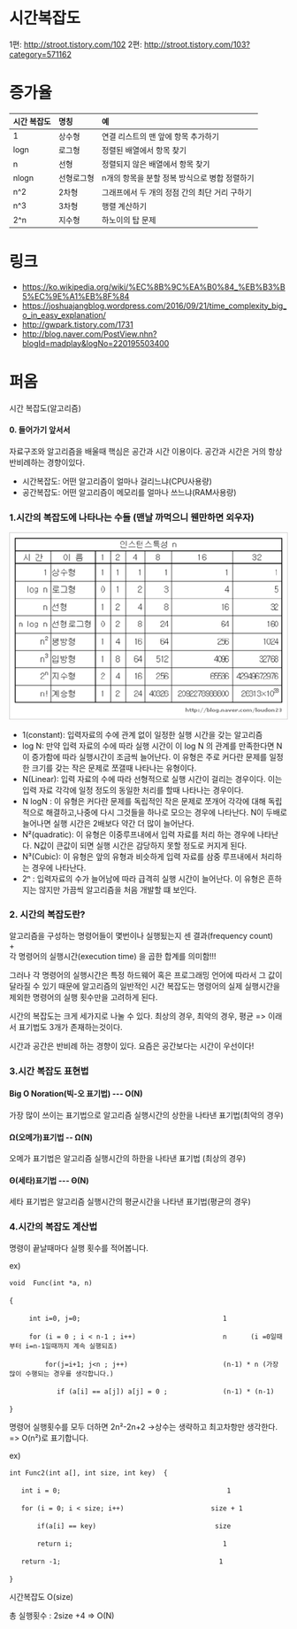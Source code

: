 # 시간복잡도

1편: http://stroot.tistory.com/102
2편: http://stroot.tistory.com/103?category=571162

# 증가율

| 시간 복잡도 | 명칭 | 예 |
|:-------------|:-------------|:-----|
| 1 | 상수형 | 연결 리스트의 맨 앞에 항목 추가하기 |
| logn | 로그형 | 정렬된 배열에서 항목 찾기 |
| n | 선형 | 정렬되지 않은 배열에서 항목 찾기 |
| nlogn | 선형로그형 | n개의 항목을 분할 정복 방식으로 병합 정렬하기 |
| n^2 | 2차형 | 그래프에서 두 개의 정점 간의 최단 거리 구하기 |
| n^3 | 3차형 | 행렬 계산하기 |
| 2^n | 지수형 | 하노이의 탑 문제 |

# 링크
- https://ko.wikipedia.org/wiki/%EC%8B%9C%EA%B0%84_%EB%B3%B5%EC%9E%A1%EB%8F%84
- https://joshuajangblog.wordpress.com/2016/09/21/time_complexity_big_o_in_easy_explanation/
- http://gwpark.tistory.com/1731
- http://blog.naver.com/PostView.nhn?blogId=madplay&logNo=220195503400

# 퍼옴
시간 복잡도(알고리즘)
 
#### 0. 들어가기 앞서서
자료구조와 알고리즘을 배울때 핵심은 공간과 시간 이용이다.
공간과 시간은 거의 항상 반비례하는 경향이있다.

- 시간복잡도: 어떤 알고리즘이 얼마나 걸리느냐(CPU사용량)
- 공간복잡도: 어떤 알고리즘이 메모리를 얼마나 쓰느냐(RAM사용량)

### 1.시간의 복잡도에 나타나는 수들 (맨날 까먹으니 웬만하면 외우자)

![](https://github.com/buzzricksons/til/blob/master/_Image/Coding-Interview/as_1-loudon23.gif)

- 1(constant): 입력자료의 수에 관계 없이 일정한 실행 시간을 갖는 알고리즘
- log N: 만약 입력 자료의 수에 따라 실행 시간이 이 log N 의 관계를 만족한다면 N이 증가함에 따라 실행시간이 조금씩 늘어난다. 이 유형은 주로 커다란 문제를 일정한 크기를 갖는 작은 문제로 쪼갤때 나타나는 유형이다.
- N(Linear): 입력 자료의 수에 따라 선형적으로 실행 시간이 걸리는 경우이다. 이는 입력 자료 각각에 일정 정도의 동일한 처리를 할때 나타나는 경우이다.
- N logN : 이 유형은 커다란 문제를 독립적인 작은 문제로 쪼개어 각각에 대해 독립적으로 해결하고,나중에 다시 그것들을 하나로 모으는 경우에 나타난다. N이 두배로 늘어나면 실행 시간은 2배보다 약간 더 많이 늘어난다.
- N²(quadratic): 이 유형은 이중루프내에서 입력 자료를 처리 하는 경우에 나타난다. N값이 큰값이 되면 실행 시간은 감당하지 못할 정도로 커지게 된다.
- N³(Cubic): 이 유형은 앞의 유형과 비슷하게 입력 자료를 삼중 루프내에서 처리하는 경우에 나타난다.
- 2ⁿ : 입력자료의 수가 늘어남에 따라 급격히 실행 시간이 늘어난다. 이 유형은 흔하지는 않지만 가끔씩 알고리즘을 처음 개발할 떄 보인다.

### 2. 시간의 복잡도란?
알고리즘을 구성하는 명령어들이 몇번이나 실행됬는지 센 결과(frequency count)<br>
                      +<br>
각 명령어의 실행시간(execution time) 을 곱한 합계를 의미함!!!
 
그러나 각 명령어의 실행시간은 특정 하드웨어 혹은 프로그래밍 언어에 따라서 그 값이 달라질 수 있기 때문에 알고리즘의 일반적인 시간 복잡도는 명령어의 실제 실행시간을 제외한 명령어의 실행 횟수만을 고려하게 된다.


시간의 복잡도는 크게 세가지로 나눌 수 있다.
최상의 경우, 최악의 경우, 평균 => 이래서 표기법도 3개가 존재하는것이다.

시간과 공간은 반비례 하는 경향이 있다.
요즘은 공간보다는 시간이 우선이다!

### 3.시간 복잡도 표현법
#### Big O Noration(빅-오 표기법) --- O(N)
가장 많이 쓰이는 표기법으로 알고리즘 실행시간의 상한을 나타낸 표기법(최악의 경우)

#### Ω(오메가)표기법 --  Ω(N)
오메가 표기법은 알고리즘 실행시간의 하한을 나타낸 표기법 (최상의 경우)

#### Θ(세타)표기법 --- Θ(N)
세타 표기법은 알고리즘 실행시간의 평균시간을 나타낸 표기법(평균의 경우)

### 4.시간의 복잡도 계산법
명령이 끝날때마다 실행 횟수를 적어봅니다.

ex)
```
void  Func(int *a, n)

{

     int i=0, j=0;                                    1

     for (i = 0 ; i < n-1 ; i++)                      n      (i =0일때부터 i=n-1일때까지 계속 실행되죠)

         for(j=i+1; j<n ; j++)                        (n-1) * n (가장 많이 수행되는 경우를 생각합니다.)

            if (a[i] == a[j]) a[j] = 0 ;              (n-1) * (n-1)

}
```

명령어 실행횟수를 모두 더하면 2n²-2n+2  ->상수는 생략하고 최고차항만 생각한다. => O(n²)로 표기합니다.

 

ex)
```
int Func2(int a[], int size, int key)  {

   int i = 0;                                          1

   for (i = 0; i < size; i++)                      size + 1

       if(a[i] == key)                              size

       return i;                                      1

   return -1;                                        1

}
```

시간복잡도 O(size)

총 실행횟수 : 2size +4  => O(N) 